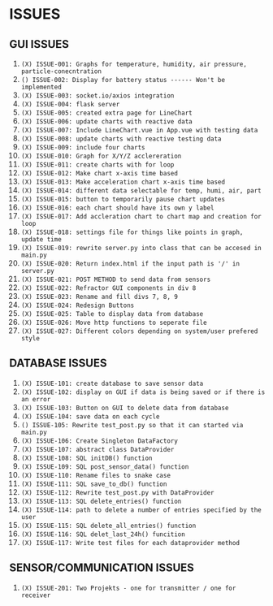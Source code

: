# ISSUES

## GUI ISSUES
1. `(X) ISSUE-001: Graphs for temperature, humidity, air pressure, particle-conecntration `
1. `() ISSUE-002: Display for battery status ------ Won't be implemented`
1. `(X) ISSUE-003: socket.io/axios integration`
1. `(X) ISSUE-004: flask server`
1. `(X) ISSUE-005: created extra page for LineChart`
1. `(X) ISSUE-006: update charts with reactive data`
1. `(X) ISSUE-007: Include LineChart.vue in App.vue with testing data`
1. `(X) ISSUE-008: update charts with reactive testing data`
1. `(X) ISSUE-009: include four charts`
1. `(X) ISSUE-010: Graph for X/Y/Z acclereration`
1. `(X) ISSUE-011: create charts with for loop`
1. `(X) ISSUE-012: Make chart x-axis time based`
1. `(X) ISSUE-013: Make acceleration chart x-axis time based`
1. `(X) ISSUE-014: different data selectable for temp, humi, air, part`
1. `(X) ISSUE-015: button to temporarily pause chart updates`
1. `(X) ISSUE-016: each chart should have its own y label`
1. `(X) ISSUE-017: Add accleration chart to chart map and creation for loop`
1. `(X) ISSUE-018: settings file for things like points in graph, update time`
1. `(X) ISSUE-019: rewrite server.py into class that can be accesed in main.py`
1. `(X) ISSUE-020: Return index.html if the input path is '/' in server.py`
1. `(X) ISSUE-021: POST METHOD to send data from sensors`
1. `(X) ISSUE-022: Refractor GUI components in div 8`
1. `(X) ISSUE-023: Rename and fill divs 7, 8, 9`
1. `(X) ISSUE-024: Redesign Buttons`
1. `(X) ISSUE-025: Table to display data from database`
1. `(X) ISSUE-026: Move http functions to seperate file`
1. `(X) ISSUE-027: Different colors depending on system/user prefered style`

## DATABASE ISSUES
1. `(X) ISSUE-101: create database to save sensor data`
1. `(X) ISSUE-102: display on GUI if data is being saved or if there is an error`
1. `(X) ISSUE-103: Button on GUI to delete data from database`
1. `(X) ISSUE-104: save data on each cycle`
1. `() ISSUE-105: Rewrite test_post.py so that it can started via main.py`
1. `(X) ISSUE-106: Create Singleton DataFactory`
1. `(X) ISSUE-107: abstract class DataProvider`
1. `(X) ISSUE-108: SQL initDB() function`
1. `(X) ISSUE-109: SQL post_sensor_data() function`
1. `(X) ISSUE-110: Rename files to snake case`
1. `(X) ISSUE-111: SQL save_to_db() function`
1. `(X) ISSUE-112: Rewrite test_post.py with DataProvider`
1. `(X) ISSUE-113: SQL delete_entries() function`
1. `(X) ISSUE-114: path to delete a number of entries specified by the user`
1. `(X) ISSUE-115: SQL delete_all_entries() function`
1. `(X) ISSUE-116: SQL delet_last_24h() funcition`
1. `(X) ISSUE-117: Write test files for each dataprovider method`

## SENSOR/COMMUNICATION ISSUES
1. `(X) ISSUE-201: Two Projekts - one for transmitter / one for receiver`